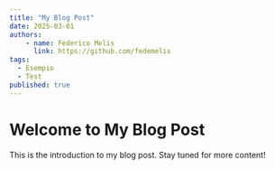 ```yaml
---
title: "My Blog Post"
date: 2025-03-01
authors:
    - name: Federico Melis
      link: https://github.com/fedemelis
tags:
  - Esempio
  - Test
published: true
---
```


# Welcome to My Blog Post

This is the introduction to my blog post. Stay tuned for more content!